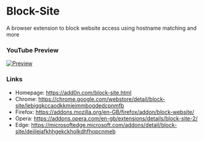 # Block-Site
A browser extension to block website access using hostname matching and more

### YouTube Preview
[![Preview](https://img.youtube.com/vi/maE-gOUSH4c/0.jpg)](https://www.youtube.com/watch?v=maE-gOUSH4c)

### Links
  * Homepage: https://add0n.com/block-site.html
  * Chrome: https://chrome.google.com/webstore/detail/block-site/lebiggkccaodkkmjeimmbogdedcpnmfb
  * Firefox: https://addons.mozilla.org/en-GB/firefox/addon/block-website/
  * Opera: https://addons.opera.com/en-gb/extensions/details/block-site-2/
  * Edge: https://microsoftedge.microsoft.com/addons/detail/block-site/deiilejafkhhgekckholkdhfhopcnmeb
